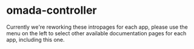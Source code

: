 # omada-controller

Currently we're reworking these intropages for each app, please use the menu on the left to select other available documentation pages for each app, including this one.
